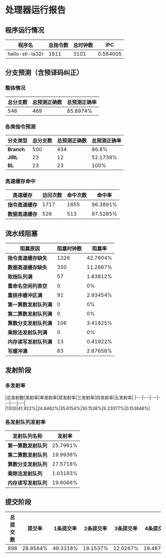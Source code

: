 # 处理器运行报告
## 程序运行情况
|程序名|总指令数|总时钟数|IPC|
|---|---|---|---|
|hello-str-la32r|1811|3101|0.584005|

## 分支预测（含预译码纠正）
### 整体情况
|总分支数|总预测正确数|总预测正确率|
|---|---|---|
|546|469|85.8974%|

### 各类指令预测
|分支类型|总分支数|总预测正确数|总预测正确率|
|---|---|---|---|
|**Branch**| 500 | 434 | 86.8%|
|**JIRL**| 23 | 12 | 52.1739%|
|**BL**| 23 | 23 | 100%|

### 高速缓存命中
|高速缓存|访问次数|命中次数|命中率|
|---|---|---|---|
|**指令高速缓存**| 1717 | 1655 | 96.3891%|
|**数据高速缓存**| 526 | 513 | 97.5285%|
## 流水线阻塞
|阻塞原因|阻塞时钟数|阻塞率|
|---|---|---|
|**指令高速缓存缺失**| 1326 | 42.7604%|
|**数据高速缓存缺失**| 350 | 11.2867%|
|**取指队列满**| 57 | 1.83812%|
|**重命名空闲列表空**|0 | 0%|
|**重排序缓冲区满**|91 | 2.93454%|
|**第一算数发射队列满**|0 | 0%|
|**第二算数发射队列满**|0 | 0%|
|**算数分支发射队列满**|106 | 3.41825%|
|**乘除法发射队列满**|0 | 0%|
|**内存读写发射队列满**|13 | 0.41922%|
|**写缓冲满**|83 | 2.67656%|

## 发射阶段
### 多发射率
|总发射数|发射率|单发射率|双发射率|三发射率|四发射率|五发射率|
|---|---|---|---|---|---|
|1300|41.922%|24.8462%|35.6154%|30.1538%|9.23077%|0.153846%|

### 各发射队列发射率
|发射队列名称|发射率|
|---|---|
|**第一算数发射队列**|25.7981%|
|**第二算数发射队列**|19.9936%|
|**算数分支发射队列**|27.5718%|
|**乘除法发射队列**|1.03193%|
|**内存读写发射队列**|19.6066%|

## 提交阶段
|总提交数|提交率|1条提交率|2条提交率|3条提交率|4条提交率|
|---|---|---|---|---|---|
|898|28.9584%|49.3318%|19.1537%|12.0267%|19.4878%|

